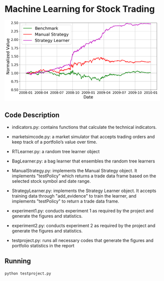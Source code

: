 # Machine Learning for Stock Trading

![compare.png](images/compare.png)

## Code Description

* indicators.py: contains functions that calculate the technical indicators.

* marketsimcode.py: a market simulator that accepts trading orders and keep track of a portfolio’s value over time.

* RTLearner.py: a random tree learner object

* BagLearner.py: a bag learner that ensembles the random tree learners  

* ManualStrategy.py: implements the Manual Strategy object. It implements "testPolicy" which returns a trade data frame based on the selected stock symbol and date range.

* StrategyLearner.py: implements the Strategy Learner object. It accepts training data through "add_evidence" to train the learner, and implements "testPolicy" to return a trade data frame.

* experiment1.py: conducts experiment 1 as required by the project and generate the figures and statistics.

* experiment2.py: conducts experiment 2 as required by the project and generate the figures and statistics.

* testproject.py: runs all necessary codes that generate the figures and portfolio statistics in the report

## Running
`python testproject.py`




